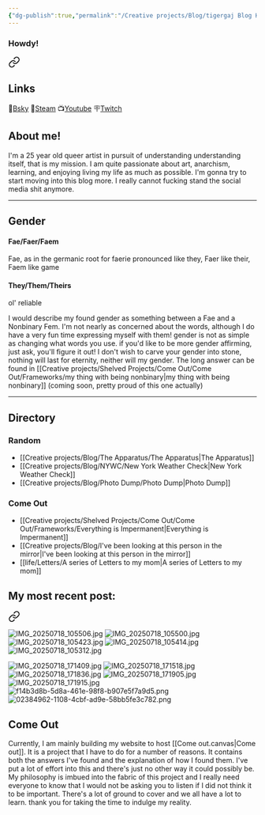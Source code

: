 ```yaml
---
{"dg-publish":true,"permalink":"/Creative projects/Blog/tigergaj Blog Homepage/","tags":["blog","gardenEntry"]}
---
```


### Howdy!

<div class="transclusion internal-embed is-loaded"><a class="markdown-embed-link" href="/Creative projects/Blog/Lewa's Bio/" aria-label="Open link"><svg xmlns="http://www.w3.org/2000/svg" width="24" height="24" viewBox="0 0 24 24" fill="none" stroke="currentColor" stroke-width="2" stroke-linecap="round" stroke-linejoin="round" class="svg-icon lucide-link"><path d="M10 13a5 5 0 0 0 7.54.54l3-3a5 5 0 0 0-7.07-7.07l-1.72 1.71"></path><path d="M14 11a5 5 0 0 0-7.54-.54l-3 3a5 5 0 0 0 7.07 7.07l1.71-1.71"></path></svg></a><div class="markdown-embed">





## Links
🦋[Bsky](https://bsky.app/profile/tigergaj.bsky.social)
🦾[Steam](https://steamcommunity.com/id/tigergaj/)
📺[Youtube](https://www.youtube.com/channel/UC9a-QAIyeL_D0g_zOV_f5Xg)
🪧[Twitch](twitch.tv/tigergaj)
## About me!
I'm a 25 year old queer artist in pursuit of understanding understanding itself, that is my mission. I am quite passionate about art, anarchism, learning, and enjoying living my life as much as possible. I'm gonna try to start moving into this blog more. I really cannot fucking stand the social media shit anymore.

---
## Gender
#### Fae/Faer/Faem
Fae, as in the germanic root for faerie pronounced like they, Faer like their, Faem like game
#### They/Them/Theirs
ol' reliable


I would describe my found gender as something between a Fae and a Nonbinary Fem. I'm not nearly as concerned about the words, although I do have a very fun time expressing myself with them! gender is not as simple as changing what words you use. if you'd like to be more gender affirming, just ask, you'll figure it out! I don't wish to carve your gender into stone, nothing will last for eternity, neither will my gender. The long answer can be found in [[Creative projects/Shelved Projects/Come Out/Come Out/Frameworks/my thing with being nonbinary\|my thing with being nonbinary]] (coming soon, pretty proud of this one actually)

---



</div></div>

## Directory
### Random
- [[Creative projects/Blog/The Apparatus/The Apparatus\|The Apparatus]]
- [[Creative projects/Blog/NYWC/New York Weather Check\|New York Weather Check]]
- [[Creative projects/Blog/Photo Dump/Photo Dump\|Photo Dump]]
### Come Out
- [[Creative projects/Shelved Projects/Come Out/Come Out/Frameworks/Everything is Impermanent\|Everything is Impermanent]]
- [[Creative projects/Blog/I've been looking at this person in the mirror\|I've been looking at this person in the mirror]]
- [[life/Letters/A series of Letters to my mom\|A series of Letters to my mom]]
## My most recent post:

<div class="transclusion internal-embed is-loaded"><a class="markdown-embed-link" href="/Creative projects/Blog/Photo Dump/Photo Dump 2025-07-18/" aria-label="Open link"><svg xmlns="http://www.w3.org/2000/svg" width="24" height="24" viewBox="0 0 24 24" fill="none" stroke="currentColor" stroke-width="2" stroke-linecap="round" stroke-linejoin="round" class="svg-icon lucide-link"><path d="M10 13a5 5 0 0 0 7.54.54l3-3a5 5 0 0 0-7.07-7.07l-1.72 1.71"></path><path d="M14 11a5 5 0 0 0-7.54-.54l-3 3a5 5 0 0 0 7.07 7.07l1.71-1.71"></path></svg></a><div class="markdown-embed">




![IMG_20250718_105506.jpg](/img/user/IMG_20250718_105506.jpg)
![IMG_20250718_105500.jpg](/img/user/IMG_20250718_105500.jpg)
![IMG_20250718_105423.jpg](/img/user/IMG_20250718_105423.jpg)
![IMG_20250718_105414.jpg](/img/user/IMG_20250718_105414.jpg)
![IMG_20250718_105312.jpg](/img/user/IMG_20250718_105312.jpg)

![IMG_20250718_171409.jpg](/img/user/IMG_20250718_171409.jpg)
![IMG_20250718_171518.jpg](/img/user/IMG_20250718_171518.jpg)
![IMG_20250718_171836.jpg](/img/user/IMG_20250718_171836.jpg)
![IMG_20250718_171905.jpg](/img/user/IMG_20250718_171905.jpg)
![IMG_20250718_171915.jpg](/img/user/IMG_20250718_171915.jpg)
![f14b3d8b-5d8a-461e-98f8-b907e5f7a9d5.png](/img/user/f14b3d8b-5d8a-461e-98f8-b907e5f7a9d5.png)
![02384962-1108-4cbf-ad9e-58bb5fe3c782.png](/img/user/02384962-1108-4cbf-ad9e-58bb5fe3c782.png)


</div></div>

## Come Out
Currently, I am mainly building my website to host [[Come out.canvas|Come out]]. It is a project that I have to do for a number of reasons. It contains both the answers I've found and the explanation of how I found them. I've put a lot of effort into this and there's just no other way it could possibly be. My philosophy is imbued into the fabric of this project and I really need everyone to know that I would not be asking you to listen if I did not think it to be important. There's a lot of ground to cover and we all have a lot to learn. thank you for taking the time to indulge my reality. 